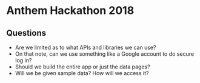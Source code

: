 # Anthem Hackathon 2018




## Questions
* Are we limited as to what APIs and libraries we can use?
* On that note, can we use something like a Google account to do secure log in?
* Should we build the entire app or just the data pages?
* Will we be given sample data? How will we access it?